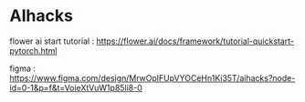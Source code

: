# AIhacks

flower ai start tutorial : https://flower.ai/docs/framework/tutorial-quickstart-pytorch.html 

figma : https://www.figma.com/design/MrwOplFUpVYOCeHn1Ki35T/aihacks?node-id=0-1&p=f&t=VoieXtVuW1p85li8-0
